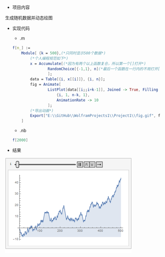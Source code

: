 - 项目内容

生成随机数据并动态绘图

- 实现代码

  - .m

  ~~~mathematica
  f[n_] :=
      Module[ {k = 500},(*只同时显示500个数据*)
          (*个人编程规范如下*)
          x = Accumulate[(*因为有两个以上函数复合，所以第一个[]打开*)
                  RandomChoice[{-1,1}, n](*最后一个函数在一行内的不用打开[]，超过一行的需打开[]*)
                  ];
          data = Table[{i, x[[i]]}, {i, n}];
          fig = Animate[
                  ListPlot[data[[i;;i+k-1]], Joined -> True, Filling -> Bottom],(*参数太长的话第一个参数放同一行，其他参数换行*)
                      {i, 1, n-k, 1},
                      AnimationRate -> 10
                  ];
          (*导出动画*)
          Export["E:\\GitHub\\WolframProjects1\\Project1\\fig.gif", fig];
      ]
  ~~~

  - .nb

  ~~~mathematica
  f[2000]
  ~~~

- 结果

![fig](fig.gif)

